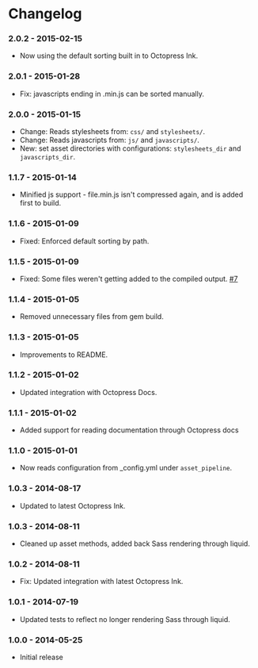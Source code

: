 # Changelog

### 2.0.2 - 2015-02-15

- Now using the default sorting built in to Octopress Ink.

### 2.0.1 - 2015-01-28

- Fix: javascripts ending in .min.js can be sorted manually.

### 2.0.0 - 2015-01-15

- Change: Reads stylesheets from: `css/` and `stylesheets/`.
- Change: Reads javascripts from: `js/` and `javascripts/`.
- New: set asset directories with configurations: `stylesheets_dir` and `javascripts_dir`.

### 1.1.7 - 2015-01-14

- Minified js support - file.min.js isn't compressed again, and is added first to build.

### 1.1.6 - 2015-01-09

- Fixed: Enforced default sorting by path.

### 1.1.5 - 2015-01-09

- Fixed: Some files weren't getting added to the compiled output. [#7](https://github.com/octopress/asset-pipeline/issues/7)

### 1.1.4 - 2015-01-05

- Removed unnecessary files from gem build.

### 1.1.3 - 2015-01-05

- Improvements to README.

### 1.1.2 - 2015-01-02

- Updated integration with Octopress Docs.

### 1.1.1 - 2015-01-02

- Added support for reading documentation through Octopress docs

### 1.1.0 - 2015-01-01

- Now reads configuration from _config.yml under `asset_pipeline`.

### 1.0.3 - 2014-08-17

- Updated to latest Octopress Ink.

### 1.0.3 - 2014-08-11

- Cleaned up asset methods, added back Sass rendering through liquid.

### 1.0.2 - 2014-08-11

- Fix: Updated integration with latest Octopress Ink.

### 1.0.1 - 2014-07-19

- Updated tests to reflect no longer rendering Sass through liquid.

### 1.0.0 - 2014-05-25

- Initial release 
